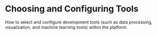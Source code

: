 # Choosing and Configuring Tools
How to select and configure development tools (such as data processing, visualization, and machine learning tools) within the platform.
